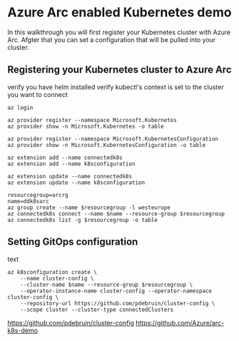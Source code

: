 # Azure Arc enabled Kubernetes demo

In this walkthrough you will first register your Kubernetes cluster with Azure Arc. Afgter that you can set a  configuration that will be pulled into your cluster.

## Registering your Kubernetes cluster to Azure Arc

verify you have helm installed
verify kubectl's context is set to the cluster you want to connect


```
az login

az provider register --namespace Microsoft.Kubernetes
az provider show -n Microsoft.Kubernetes -o table

az provider register --namespace Microsoft.KubernetesConfiguration
az provider show -n Microsoft.KubernetesConfiguration -o table

az extension add --name connectedk8s
az extension add --name k8sconfiguration

az extension update --name connectedk8s
az extension update --name k8sconfiguration

resourcegroup=arcrg
name=ddk8sarc
az group create --name $resourcegroup -l westeurope
az connectedk8s connect --name $name --resource-group $resourcegroup
az connectedk8s list -g $resourcegroup -o table

```


## Setting GitOps configuration

text

```
az k8sconfiguration create \
    --name cluster-config \
    --cluster-name $name --resource-group $resourcegroup \
    --operator-instance-name cluster-config --operator-namespace cluster-config \
    --repository-url https://github.com/pdebruin/cluster-config \
    --scope cluster --cluster-type connectedClusters
```
https://github.com/pdebruin/cluster-config
https://github.com/Azure/arc-k8s-demo

